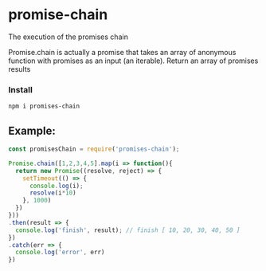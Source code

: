 # promise-chain
The execution of the promises chain

Promise.chain is actually a promise that takes an array of anonymous function with promises as an input (an iterable).
Return an array of promises results

### Install
```
npm i promises-chain
```

## Example:
```js
const promisesChain = require('promises-chain');

Promise.chain([1,2,3,4,5].map(i => function(){
  return new Promise((resolve, reject) => {
    setTimeout(() => {
      console.log(i);
      resolve(i*10)
    }, 1000)
  })
}))
.then(result => {
  console.log('finish', result); // finish [ 10, 20, 30, 40, 50 ]
})
.catch(err => {
  console.log('error', err)
})
```

